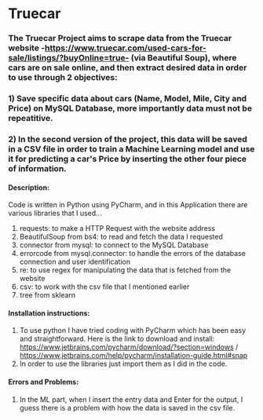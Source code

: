 # Truecar
### The Truecar Project aims to scrape data from the Truecar website -https://www.truecar.com/used-cars-for-sale/listings/?buyOnline=true- (via Beautiful Soup), where cars are on sale online, and then extract desired data in order to use through 2 objectives: 
### 1) Save specific data about cars (Name, Model, Mile, City and Price) on MySQL Database, more importantly data must not be repeatitive.
### 2) In the second version of the project, this data will be saved in a CSV file in order to train a Machine Learning model and use it for predicting a car's Price by inserting the other four piece of information.

#### Description:
Code is written in Python using PyCharm, and in this Application there are various libraries that I used...
1. requests: to make a HTTP Request with the website address
2. BeautifulSoup from bs4: to read and fetch the data I requested 
3. connector from mysql: to connect to the MySQL Database
4. errorcode from mysql.connector: to handle the errors of the database connection and user identification
5. re: to use regex for manipulating the data that is fetched from the website
6. csv: to work with the csv file that I mentioned earlier
7. tree from sklearn

#### Installation instructions:
1. To use python I have tried coding with PyCharm which has been easy and straightforward. Here is the link to download and install: https://www.jetbrains.com/pycharm/download/?section=windows / https://www.jetbrains.com/help/pycharm/installation-guide.html#snap
2. In order to use the libraries just import them as I did in the code.

#### Errors and Problems:
1. In the ML part, when I insert the entry data and Enter for the output, I guess there is a problem with how the data is saved in the csv file.
